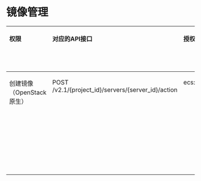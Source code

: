 # 镜像管理<a name="ZH-CN_TOPIC_0103072348"></a>

<a name="table326212151339"></a>
<table><thead align="left"><tr id="row3262101519333"><th class="cellrowborder" valign="top" width="13.96139613961396%" id="mcps1.1.7.1.1"><p id="p1959712364512"><a name="p1959712364512"></a><a name="p1959712364512"></a>权限</p>
</th>
<th class="cellrowborder" valign="top" width="27.662766276627664%" id="mcps1.1.7.1.2"><p id="p8402164419019"><a name="p8402164419019"></a><a name="p8402164419019"></a>对应的API接口</p>
</th>
<th class="cellrowborder" valign="top" width="21.07210721072107%" id="mcps1.1.7.1.3"><p id="p2040214445018"><a name="p2040214445018"></a><a name="p2040214445018"></a>授权项（Action）</p>
</th>
<th class="cellrowborder" valign="top" width="16.151615161516155%" id="mcps1.1.7.1.4"><p id="p22519318453"><a name="p22519318453"></a><a name="p22519318453"></a>依赖的授权项</p>
</th>
<th class="cellrowborder" valign="top" width="11.8011801180118%" id="mcps1.1.7.1.5"><p id="p84029445019"><a name="p84029445019"></a><a name="p84029445019"></a>IAM项目</p>
<p id="p12578131324712"><a name="p12578131324712"></a><a name="p12578131324712"></a>(Project)</p>
</th>
<th class="cellrowborder" valign="top" width="9.350935093509351%" id="mcps1.1.7.1.6"><p id="p1999212348459"><a name="p1999212348459"></a><a name="p1999212348459"></a>企业项目</p>
<p id="p1026502118478"><a name="p1026502118478"></a><a name="p1026502118478"></a>(Enterprise Project)</p>
</th>
</tr>
</thead>
<tbody><tr id="row1426217152337"><td class="cellrowborder" valign="top" width="13.96139613961396%" headers="mcps1.1.7.1.1 "><p id="p18528333846"><a name="p18528333846"></a><a name="p18528333846"></a>创建镜像（OpenStack原生）</p>
</td>
<td class="cellrowborder" valign="top" width="27.662766276627664%" headers="mcps1.1.7.1.2 "><p id="p7567412418"><a name="p7567412418"></a><a name="p7567412418"></a>POST /v2.1/{project_id}/servers/{server_id}/action</p>
</td>
<td class="cellrowborder" valign="top" width="21.07210721072107%" headers="mcps1.1.7.1.3 "><p id="p4257120191310"><a name="p4257120191310"></a><a name="p4257120191310"></a>ecs:servers:createImage</p>
</td>
<td class="cellrowborder" valign="top" width="16.151615161516155%" headers="mcps1.1.7.1.4 "><p id="p1276762117130"><a name="p1276762117130"></a><a name="p1276762117130"></a>evs:volumes:get</p>
<p id="p144261522151314"><a name="p144261522151314"></a><a name="p144261522151314"></a>evs:snapshots:create</p>
<p id="p51562311311"><a name="p51562311311"></a><a name="p51562311311"></a>ims:images:create</p>
<p id="p176925234135"><a name="p176925234135"></a><a name="p176925234135"></a>ims:images:get</p>
<p id="p143671624131317"><a name="p143671624131317"></a><a name="p143671624131317"></a>ims:images:list</p>
<p id="p4787132561319"><a name="p4787132561319"></a><a name="p4787132561319"></a>ims:images:update</p>
<p id="p10778152613131"><a name="p10778152613131"></a><a name="p10778152613131"></a>ims:images:delete</p>
</td>
<td class="cellrowborder" valign="top" width="11.8011801180118%" headers="mcps1.1.7.1.5 "><p id="p57081518165916"><a name="p57081518165916"></a><a name="p57081518165916"></a>√</p>
</td>
<td class="cellrowborder" valign="top" width="9.350935093509351%" headers="mcps1.1.7.1.6 "><p id="p9708718185916"><a name="p9708718185916"></a><a name="p9708718185916"></a>×</p>
</td>
</tr>
</tbody>
</table>

